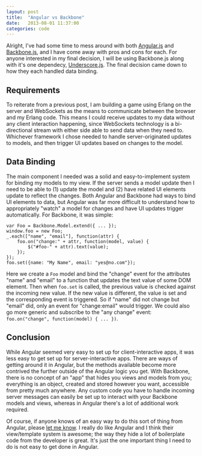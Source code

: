 ```yaml
---
layout: post
title:  "Angular vs Backbone"
date:   2013-08-01 11:37:00
categories: code
---
```


Alright, I've had some time to mess around with both [Angular.js][ng-home] and
[Backbone.js][bb-home], and I have come away with pros and cons for each. For
anyone interested in my final decision, I will be using Backbone.js along with
it's one dependecy, [Underscore.js][us-home]. The final decision came down to
how they each handled data binding.

## Requirements

To reiterate from a previous post, I am building a game using Erlang on the
server and WebSockets as the means to communicate between the browser and my
Erlang code. This means I could receive updates to my data without any client
interaction happening, since WebSockets technology is a bi-directional stream
with either side able to send data when they need to. Whichever framework I
chose needed to handle server-originated updates to models, and then trigger UI
updates based on changes to the model.

## Data Binding

The main component I needed was a solid and easy-to-implement system for binding
my models to my view. If the server sends a model update then I need to be able
to (1) update the model and (2) have related UI elements update to reflect the
changes. Both Angular and Backbone had ways to bind UI elements to data, but
Angular was far more difficult to understand how to appropriately "watch" a
model for changes and have UI updates trigger automatically. For Backbone, it
was simple:

    var Foo = Backbone.Model.extend({ ... });
    window.foo = new Foo;
    _.each(["name", "email"], function(attr) {
        foo.on("change:" + attr, function(model, value) {
            $("#foo-" + attr).text(value);
        });
    });
    foo.set({name: "My Name", email: "yes@no.com"});

Here we create a `Foo` model and bind the "change" event for the attributes
"name" and "email" to a function that updates the text value of some DOM
element. Then when `foo.set` is called, the previous value is checked against
the incoming new value. If the new value is different, the value is set and the
corresponding event is triggered. So if "name" did not change but "email" did,
only an event for "change:email" would trigger. We could also go more generic
and subscribe to the "any change" event: `foo.on("change", function(model) {
... })`.

## Conclusion

While Angular seemed very easy to set up for client-interactive apps, it was
less easy to get set up for server-interactive apps. There are ways of getting
around it in Angular, but the methods available become more contrived the
further outside of the Angular logic you get. With Backbone, there is no concept
of an "app" that hides you views and models from you; everything is an object,
created and stored however you want, accessible from pretty much anywhere. Any
custom code you have to handle incoming server messages can easily be set up to
interact with your Backbone models and views, whereas in Angular there's a lot
of additional work required.

Of course, if anyone knows of an easy way to do this sort of thing from Angular,
please [let me know][ng-help]. I really do like Angular and I think their
view/template system is awesome; the way they hide a lot of boilerplate code
from the developer is great. It's just the one important thing I need to do is
not easy to get done in Angular.

[ng-home]: http://angularjs.org/
[bb-home]: http://backbonejs.org/
[us-home]: http://underscorejs.org/
[ng-help]: mailto:kolorahl@gmail.com?subject=angular.js:help
